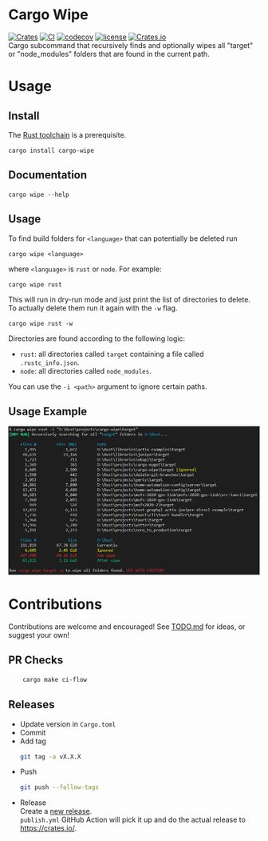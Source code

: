 # Cargo Wipe

[![Crates][crates_badge]][crates]
[![CI][ci_badge]][ci]
[![codecov][codecov_badge]][codecov]
[![license][license_badge]][license]
[![Crates.io][crates_installs_badge]][crates]\
Cargo subcommand that recursively finds and optionally wipes all "target" or "node_modules" folders that are found in the current path.

# Usage

## Install

The [Rust toolchain][toolchain] is a prerequisite.

```
cargo install cargo-wipe
```

## Documentation

```
cargo wipe --help
```

## Usage

To find build folders for `<language>` that can potentially be deleted run

```
cargo wipe <language>
```

where `<language>` is `rust` or `node`. For example:

```
cargo wipe rust
```

This will run in dry-run mode and just print the list of directories to delete. To actually delete them run it again with the `-w` flag.

```
cargo wipe rust -w
```

Directories are found according to the following logic:

- `rust`: all directories called `target` containing a file called `.rustc_info.json`.
- `node`: all directories called `node_modules`.

You can use the `-i <path>` argument to ignore certain paths.

## Usage Example

![Usage Example Screenshot][usage_example]

# Contributions

Contributions are welcome and encouraged! See [TODO.md][todo] for ideas, or suggest your own!

## PR Checks

```bash
    cargo make ci-flow
```

## Releases

- Update version in `Cargo.toml`
- Commit
- Add tag
  ```bash
  git tag -a vX.X.X
  ```
- Push
  ```bash
  git push --follow-tags
  ```
- Release\
  Create a [new release](https://github.com/mihai-dinculescu/cargo-wipe/releases). \
  `publish.yml` GitHub Action will pick it up and do the actual release to https://crates.io/.

[crates_badge]: https://img.shields.io/crates/v/cargo-wipe.svg
[crates]: https://crates.io/crates/cargo-wipe
[ci_badge]: https://github.com/mihai-dinculescu/cargo-wipe/workflows/CI/badge.svg?branch=main
[ci]: https://github.com/mihai-dinculescu/cargo-wipe/actions
[codecov_badge]: https://codecov.io/gh/mihai-dinculescu/cargo-wipe/branch/main/graph/badge.svg
[codecov]: https://codecov.io/gh/mihai-dinculescu/cargo-wipe
[license_badge]: https://img.shields.io/crates/l/cargo-wipe.svg
[license]: https://github.com/mihai-dinculescu/cargo-wipe/blob/main/LICENSE
[crates_installs_badge]: https://img.shields.io/crates/d/cargo-wipe?label=cargo%20installs
[toolchain]: https://rustup.rs
[usage_example]: https://github.com/mihai-dinculescu/cargo-wipe/blob/main/assets/screenshot.PNG
[todo]: TODO.md
